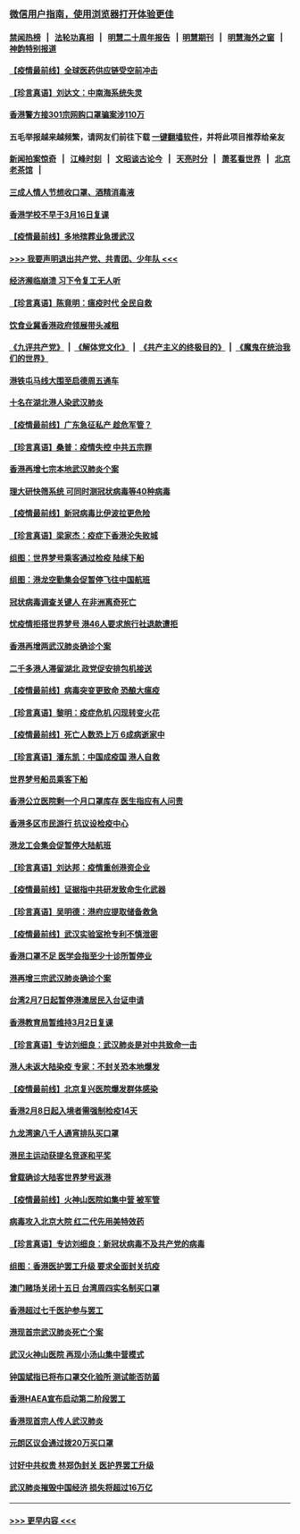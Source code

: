 ### [微信用户指南，使用浏览器打开体验更佳](https://github.com/gfw-breaker/banned-news1/blob/master/indexes/wechat-guide.md?t=0)
#### [禁闻热榜](热点新闻.md?t=0)  &nbsp;&nbsp;|&nbsp;&nbsp; [法轮功真相](https://github.com/gfw-breaker/truth/blob/master/README.md?t=0) &nbsp;&nbsp;|&nbsp;&nbsp; [明慧二十周年报告](https://github.com/gfw-breaker/mh-reports/blob/master/README.md?t=0) &nbsp;&nbsp;|&nbsp;&nbsp;[明慧期刊](https://github.com/gfw-breaker/mh-qikan) &nbsp;&nbsp;|&nbsp;&nbsp; [明慧海外之窗](https://github.com/gfw-breaker/mh-news/blob/master/README.md?t=0) &nbsp;&nbsp;|&nbsp;&nbsp; [神韵特别报道](https://github.com/gfw-breaker/mh-news/blob/master/shenyun.md?t=0)
#### [【疫情最前线】全球医药供应链受空前冲击](../pages/nsc415/n11869614.md?t=02160911) 
#### [【珍言真语】刘达文：中南海系统失灵](../pages/nsc415/n11869465.md?t=02160911) 
#### [香港警方接301宗网购口罩骗案涉110万](../pages/nsc415/n11867572.md?t=02160911) 
#### 五毛举报越来越频繁，请网友们前往下载 [一键翻墙软件](https://github.com/gfw-breaker/ssr-accounts)，并将此项目推荐给亲友
#### [新闻拍案惊奇](https://github.com/gfw-breaker/banned-news1/blob/master/pages/link4.md) &nbsp;&nbsp;|&nbsp;&nbsp; [江峰时刻](https://github.com/gfw-breaker/banned-news1/blob/master/pages/link4.md) &nbsp;&nbsp;|&nbsp;&nbsp; [文昭谈古论今](https://github.com/gfw-breaker/banned-news1/blob/master/pages/link4.md) &nbsp;&nbsp;|&nbsp;&nbsp; [天亮时分](https://github.com/gfw-breaker/banned-news1/blob/master/pages/link4.md) &nbsp;&nbsp;|&nbsp;&nbsp; [萧茗看世界](https://github.com/gfw-breaker/banned-news1/blob/master/pages/link4.md) &nbsp;&nbsp;|&nbsp;&nbsp; [北京老茶馆](https://github.com/gfw-breaker/banned-news1/blob/master/pages/link4.md) &nbsp;&nbsp;|&nbsp;&nbsp; 
#### [三成人情人节想收口罩、酒精消毒液](../pages/nsc415/n11867523.md?t=02160911) 
#### [香港学校不早于3月16日复课](../pages/nsc415/n11867498.md?t=02160911) 
#### [【疫情最前线】多地殡葬业急援武汉](../pages/nsc415/n11866914.md?t=02160911) 
#### [>>> 我要声明退出共产党、共青团、少年队 <<<](https://github.com/begood0513/goodnews/blob/master/quit/letter.md) 
#### [经济濒临崩溃 习下令复工无人听](../pages/nsc415/n11867269.md?t=02160911) 
#### [【珍言真语】陈竟明：瘟疫时代 全民自救](../pages/nsc415/n11866765.md?t=02160911) 
#### [饮食业冀香港政府领展带头减租](../pages/nsc415/n11864876.md?t=02160911) 
#### [《九评共产党》](https://github.com/begood0513/9ping.md/blob/master/README.md) &nbsp;|&nbsp; [《解体党文化》](../../../../jtdwh.md/blob/master/README.md)  &nbsp;|&nbsp; [《共产主义的终极目的》](../../../../gczydzjmd.md/blob/master/README.md) &nbsp;|&nbsp; [《魔鬼在统治我们的世界》](../../../../mgztzwmdsj.md/blob/master/README.md) 
#### [港铁屯马线大围至启德周五通车](../pages/nsc415/n11864842.md?t=02160911) 
#### [十名在湖北港人染武汉肺炎](../pages/nsc415/n11864807.md?t=02160911) 
#### [【疫情最前线】广东急征私产 趁危军管？](../pages/nsc415/n11864205.md?t=02160911) 
#### [【珍言真语】桑普：疫情失控 中共五宗罪](../pages/nsc415/n11864157.md?t=02160911) 
#### [香港再增七宗本地武汉肺炎个案](../pages/nsc415/n11862405.md?t=02160911) 
#### [理大研快筛系统 可同时测冠状病毒等40种病毒](../pages/nsc415/n11862376.md?t=02160911) 
#### [【疫情最前线】新冠病毒比伊波拉更危险](../pages/nsc415/n11862199.md?t=02160911) 
#### [【珍言真语】梁家杰：疫症下香港沦失败城](../pages/nsc415/n11861588.md?t=02160911) 
#### [组图：世界梦号乘客通过检疫 陆续下船](../pages/nsc415/n11858302.md?t=02160911) 
#### [组图：港龙空勤集会促暂停飞往中国航班](../pages/nsc415/n11858190.md?t=02160911) 
#### [冠状病毒调查关键人 在非洲离奇死亡](../pages/nsc415/n11859798.md?t=02160911) 
#### [忧疫情拒搭世界梦号 港46人要求旅行社退款遭拒](../pages/nsc415/n11859849.md?t=02160911) 
#### [香港再增两武汉肺炎确诊个案](../pages/nsc415/n11859833.md?t=02160911) 
#### [二千多港人滞留湖北 政党促安排包机接送](../pages/nsc415/n11859831.md?t=02160911) 
#### [【疫情最前线】病毒突变更致命 恐酿大瘟疫](../pages/nsc415/n11859604.md?t=02160911) 
#### [【珍言真语】黎明：疫症危机 闪现转变火花](../pages/nsc415/n11859199.md?t=02160911) 
#### [【疫情最前线】死亡人数恐上万 6成病逝家中](../pages/nsc415/n11856687.md?t=02160911) 
#### [【珍言真语】潘东凯：中国成疫国 港人自救](../pages/nsc415/n11856962.md?t=02160911) 
#### [世界梦号船员乘客下船](../pages/nsc415/n11856883.md?t=02160911) 
#### [香港公立医院剩一个月口罩库存 医生指应有人问责](../pages/nsc415/n11856875.md?t=02160911) 
#### [香港多区市民游行 抗议设检疫中心](../pages/nsc415/n11856866.md?t=02160911) 
#### [港龙工会集会促暂停大陆航班](../pages/nsc415/n11856840.md?t=02160911) 
#### [【珍言真语】刘达邦：疫情重创港资企业](../pages/nsc415/n11854274.md?t=02160911) 
#### [【疫情最前线】证据指中共研发致命生化武器](../pages/nsc415/n11853087.md?t=02160911) 
#### [【珍言真语】吴明德：港府应提取储备救急](../pages/nsc415/n11852734.md?t=02160911) 
#### [【疫情最前线】武汉实验室抢专利不慎泄密](../pages/nsc415/n11850310.md?t=02160911) 
#### [香港口罩不足 医学会指至少十诊所暂停业](../pages/nsc415/n11850301.md?t=02160911) 
#### [港再增三宗武汉肺炎确诊个案](../pages/nsc415/n11850328.md?t=02160911) 
#### [台湾2月7日起暂停港澳居民入台证申请](../pages/nsc415/n11850304.md?t=02160911) 
#### [香港教育局暂维持3月2日复课](../pages/nsc415/n11850260.md?t=02160911) 
#### [【珍言真语】专访刘细良：武汉肺炎是对中共致命一击](../pages/nsc415/n11849934.md?t=02160911) 
#### [港人未返大陆染疫 专家：不封关恐本地爆发](../pages/nsc415/n11848021.md?t=02160911) 
#### [【疫情最前线】北京复兴医院爆发群体感染](../pages/nsc415/n11847626.md?t=02160911) 
#### [香港2月8日起入境者需强制检疫14天](../pages/nsc415/n11847658.md?t=02160911) 
#### [九龙湾逾八千人通宵排队买口罩](../pages/nsc415/n11847647.md?t=02160911) 
#### [港民主运动获提名竞逐和平奖](../pages/nsc415/n11847633.md?t=02160911) 
#### [曾载确诊大陆客世界梦号返港](../pages/nsc415/n11847608.md?t=02160911) 
#### [【疫情最前线】火神山医院如集中营 被军管](../pages/nsc415/n11847524.md?t=02160911) 
#### [病毒攻入北京大院 红二代先用美特效药](../pages/nsc415/n11847427.md?t=02160911) 
#### [【珍言真语】专访刘细良：新冠状病毒不及共产党的病毒](../pages/nsc415/n11847164.md?t=02160911) 
#### [组图：香港医护罢工升级 要求全面封关抗疫](../pages/nsc415/n11844107.md?t=02160911) 
#### [澳门赌场关闭十五日 台湾周四实名制买口罩](../pages/nsc415/n11845083.md?t=02160911) 
#### [香港超过七千医护参与罢工](../pages/nsc415/n11845051.md?t=02160911) 
#### [港现首宗武汉肺炎死亡个案](../pages/nsc415/n11844998.md?t=02160911) 
#### [武汉火神山医院 再现小汤山集中营模式](../pages/nsc415/n11844763.md?t=02160911) 
#### [钟国斌指已将布口罩交化验所 测试能否防菌](../pages/nsc415/n11842783.md?t=02160911) 
#### [香港HAEA宣布启动第二阶段罢工](../pages/nsc415/n11842723.md?t=02160911) 
#### [香港现首宗人传人武汉肺炎](../pages/nsc415/n11842766.md?t=02160911) 
#### [元朗区议会通过拨20万买口罩](../pages/nsc415/n11842754.md?t=02160911) 
#### [讨好中共权贵 林郑伪封关 医护界罢工升级](../pages/nsc415/n11842359.md?t=02160911) 
#### [武汉肺炎摧毁中国经济 损失将超过16万亿](../pages/nsc415/n11839723.md?t=02160911) 

----
#### [ >>> 更早内容 <<< ](../indexes/nsc415-earlier.md)
